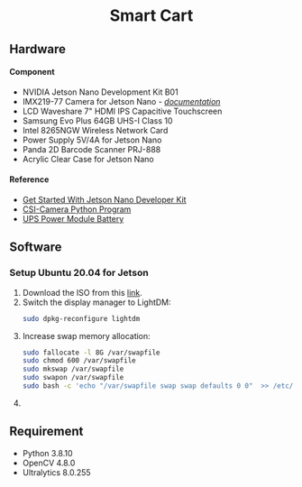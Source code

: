 <h1 align="center">Smart Cart</h1>

## Hardware

#### Component
- NVIDIA Jetson Nano Development Kit B01
- IMX219-77 Camera for Jetson Nano - [*documentation*](https://www.waveshare.com/wiki/IMX219-77_Camera)
- LCD Waveshare 7" HDMI IPS Capacitive Touchscreen
- Samsung Evo Plus 64GB UHS-I Class 10
- Intel 8265NGW Wireless Network Card
- Power Supply 5V/4A for Jetson Nano
- Panda 2D Barcode Scanner PRJ-888
- Acrylic Clear Case for Jetson Nano

#### Reference
- [Get Started With Jetson Nano Developer Kit](https://developer.nvidia.com/embedded/learn/get-started-jetson-nano-devkit)
- [CSI-Camera Python Program](https://github.com/JetsonHacksNano/CSI-Camera)
- [UPS Power Module Battery](https://www.waveshare.com/wiki/UPS_Power_Module)

## Software

### Setup Ubuntu 20.04 for Jetson
1. Download the ISO from this [link](https://github.com/Qengineering/Jetson-Nano-Ubuntu-20-image).
2. Switch the display manager to LightDM:
   ```bash
   sudo dpkg-reconfigure lightdm
   ```
3. Increase swap memory allocation:
   ```bash
   sudo fallocate -l 8G /var/swapfile 
   sudo chmod 600 /var/swapfile
   sudo mkswap /var/swapfile
   sudo swapon /var/swapfile
   sudo bash -c 'echo "/var/swapfile swap swap defaults 0 0"  >> /etc/fstab'
   ```
4. 


## Requirement
- Python 3.8.10
- OpenCV 4.8.0
- Ultralytics 8.0.255